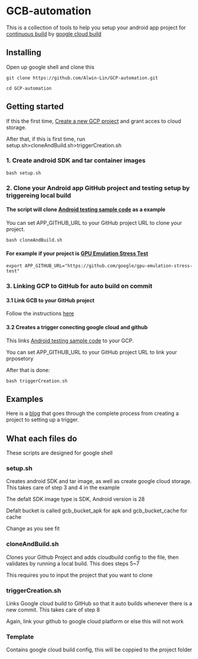 # GCB-automation
This is a collection of tools to help you setup your android app project for  <a href="https://en.wikipedia.org/wiki/Continuous_integration">continuous build</a> by <a href="https://cloud.google.com/cloud-build/">google cloud build </a>

## Installing
Open up google shell and clone this
```
git clone https://github.com/Alwin-Lin/GCP-automation.git
```
```
cd GCP-automation
```

## Getting started

If this the first time, <a href="https://cloud.google.com/resource-manager/docs/creating-managing-projects">Create a new GCP project</a> and grant acces to cloud storage. 

After that, if this is first time, run setup.sh>cloneAndBuild.sh>triggerCreation.sh

### 1. Create android SDK and tar container images
```
bash setup.sh
```
### 2. Clone your Android app GitHub project and testing setup by triggereing local build
#### The script will clone <a href="https://github.com/googlecodelabs/android-testing.git">Android testing sample code</a> as a example
You can set APP_GITHUB_URL to your GitHub project URL to clone your project.
```
bash cloneAndBuild.sh
```
#### For example if your project is <a href="https://github.com/google/gpu-emulation-stress-test">GPU Emulation Stress Test</a> 
```
export APP_GITHUB_URL="https://github.com/google/gpu-emulation-stress-test"
```
### 3. Linking GCP to GitHub for auto build on commit

#### 3.1 Link GCB to your GitHub project
Follow the instructions <a href="https://cloud.google.com/cloud-build/docs/running-builds/create-manage-triggers"> here</a>
#### 3.2 Creates a trigger conecting google cloud and github
This links <a href="https://github.com/googlecodelabs/android-testing.git">Android testing sample code</a> to your GCP.

You can set APP_GITHUB_URL to your GitHub project URL to link your prposetory

After that is done:
```
bash triggerCreation.sh
```

## Examples
Here is a <a href="https://medium.com/@alwin001/continuous-integration-283852c71c02">blog</a> that goes through the complete process from creating a project to setting up a trigger.


## What each files do 
These scripts are designed for google shell
### setup.sh
Creates android SDK and tar image, as well as create google cloud storage. This takes care of step 3 and 4 in the example

The defalt SDK image type is SDK, Android version is 28

Defalt bucket is called gcb_bucket_apk for apk and gcb_bucket_cache for cache

Change as you see fit


### cloneAndBuild.sh
Clones your Github Project and adds cloudbuild config to the file, then validates by running a local build. This does steps 5~7

This requires you to input the project that you want to clone

### triggerCreation.sh
Links Google cloud build to GitHub so that it auto builds whenever there is a new commit. This takes care of step 8

Again, link your github to google cloud platform or else this will not work

### Template
Contains google cloud build config, this will be coppied to the project folder

